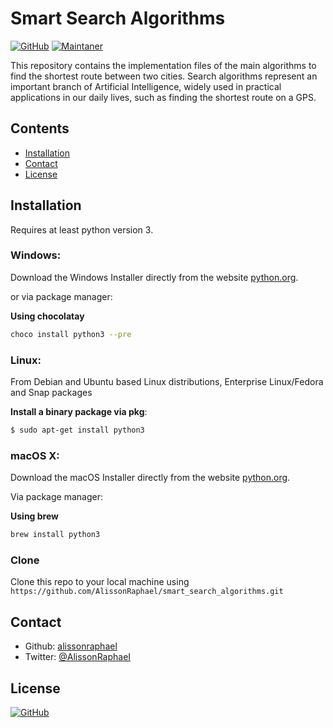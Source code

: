 # Smart Search Algorithms

[![GitHub](https://img.shields.io/github/license/AlissonRaphael/statistics_for_data_science_and_machine_learning)](https://github.com/AlissonRaphael/smart_search_algorithms/blob/main/LICENSE)
[![Maintaner](https://img.shields.io/badge/Python-3.6-blue)](https://www.python.org/downloads/windows/)

This repository contains the implementation files of the main algorithms to find the shortest route between two cities. Search algorithms represent an important branch of Artificial Intelligence, widely used in practical applications in our daily lives, such as finding the shortest route on a GPS.

## Contents
- [Installation](#installation)
- [Contact](#contact)
- [License](#license)


## Installation
Requires at least python version 3.

### Windows:

Download the Windows Installer directly from the website [python.org](https://www.python.org/downloads/windows/).

or via package manager:

__Using chocolatay__
```sh
choco install python3 --pre
```

### Linux:

From Debian and Ubuntu based Linux distributions, Enterprise Linux/Fedora and Snap packages

__Install a binary package via pkg__:
```sh
$ sudo apt-get install python3
```

### macOS X:

Download the macOS Installer directly from the website [python.org](https://www.python.org/downloads/mac-osx/).

Via package manager:

__Using brew__
```sh
brew install python3
```


### Clone

Clone this repo to your local machine using `https://github.com/AlissonRaphael/smart_search_algorithms.git`

## Contact
- Github: [alissonraphael](https://gist.github.com/AlissonRaphael)
- Twitter: [@AlissonRaphaeI](@AlissonRaphaeI)

## License

[![GitHub](https://img.shields.io/github/license/AlissonRaphael/statistics_for_data_science_and_machine_learning)](https://github.com/AlissonRaphael/smart_search_algorithms/blob/main/LICENSE)
